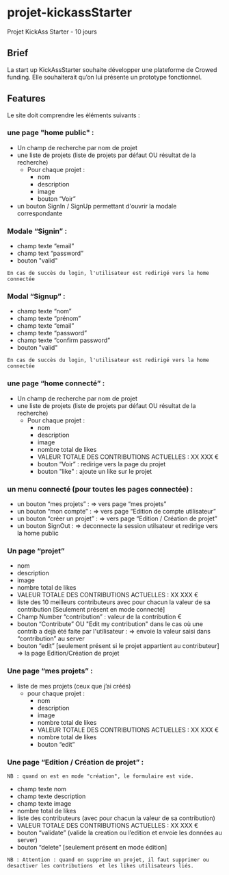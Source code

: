 # projet-kickassStarter
Projet KickAss Starter - 10 jours

## Brief

La start up KickAssStarter souhaite développer une plateforme de Crowed funding. Elle souhaiterait qu’on lui présente un prototype fonctionnel.

## Features

Le site doit comprendre les éléments suivants :

### une page "home public" :

* Un champ de recherche par nom de projet
* une liste de projets (liste de projets par défaut OU résultat de la recherche) 
  * Pour chaque projet :
    * nom
    * description
    * image
    * bouton “Voir”
* un bouton SignIn / SignUp permettant d'ouvrir la modale correspondante

### Modale “Signin” :

* champ texte “email”
* champ text “password”
* bouton "valid"
```
En cas de succès du login, l'utilisateur est redirigé vers la home connectée
```

### Modal “Signup” :

* champ texte “nom”
* champ texte “prénom”
* champ texte “email”
* champ texte “password”
* champ texte “confirm password”
* bouton "valid"
```
En cas de succès du login, l'utilisateur est redirigé vers la home connectée
```

### une page “home connecté” :
* Un champ de recherche par nom de projet
* une liste de projets (liste de projets par défaut OU résultat de la recherche) 
  * Pour chaque projet :
    * nom
    * description
    * image
    * nombre total de likes
    * VALEUR TOTALE DES CONTRIBUTIONS ACTUELLES : XX XXX €
    * bouton “Voir” : redirige vers la page du projet
    * bouton "like" : ajoute un like sur le projet
    
### un menu connecté (pour toutes les pages connectée) :
* un bouton “mes projets” : => vers page “mes projets”
* un bouton “mon compte” : => vers page “Edition de compte utilisateur”
* un bouton “créer un projet” : => vers page “Edition / Création de projet”
* un bouton SignOut : => deconnecte la session utilsateur et redirige vers la home public

### Un page “projet”
* nom
* description
* image
* nombre total de likes
* VALEUR TOTALE DES CONTRIBUTIONS ACTUELLES : XX XXX €
* liste des 10 meilleurs contributeurs avec pour chacun la valeur de sa contribution [Seulement présent en mode connecté]
* Champ Number “contribution” : valeur de la contribution €
* bouton “Contribute” OU "Edit my contribution" dans le cas où une contrib a dejà été faite par l'utilisateur : => envoie la valeur saisi dans “contribution” au server
* bouton “edit” [seulement présent si le projet appartient au contributeur] => la page Edition/Création de projet

### Une page “mes projets” :
* liste de mes projets (ceux que j’ai créés)
  * pour chaque projet :
    * nom
    * description
    * image
    * nombre total de likes
    * VALEUR TOTALE DES CONTRIBUTIONS ACTUELLES : XX XXX €
    * nombre total de likes
    * bouton “edit”

### Une page “Edition / Création de projet” :

```
NB : quand on est en mode "création", le formulaire est vide.
``` 

* champ texte nom
* champ texte description
* champ texte image
* nombre total de likes
* liste des contributeurs (avec pour chacun la valeur de sa contribution)
* VALEUR TOTALE DES CONTRIBUTIONS ACTUELLES : XX XXX €
* bouton “validate” (valide la creation ou l’edition et envoie les données au server)
* bouton “delete” [seulement présent en mode édition]

```
NB : Attention : quand on supprime un projet, il faut supprimer ou desactiver les contributions  et les likes utilisateurs liés.
``` 




